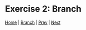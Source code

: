 # Exercise 2:  Branch



[Home](/) | [Branch](/branch/)  |  [Prev](/branch/1)  |  [Next](/branch/3)
